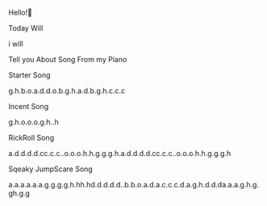 Hello!🎉

Today Will

i will

Tell you About Song From my Piano

Starter Song

 g.h.b.o.a.d.d.o.b.g.h.a.d.b.g.h.c.c.c
 
 Incent Song
 
 g.h.o.o.o.g.h..h
 
 RickRoll Song
 
 a.d.d.d.d.cc.c.c..o.o.o.h.h.g.g.g.h.a.d.d.d.d.cc.c.c..o.o.o.h.h.g.g.g.h
 
 Sqeaky JumpScare Song
 
 a.a.a.a.a.a.g.g.g.g.h.hh.hd.d.d.d.d..b.b.o.a.d.a.c.c.c.d.a.g.h.d.d.da.a.a.g.h.g.gh.g.g
